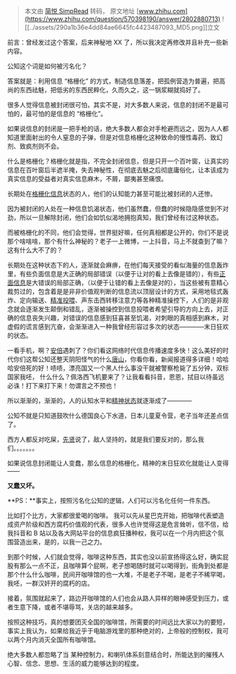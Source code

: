 > 本文由 [简悦 SimpRead](http://ksria.com/simpread/) 转码， 原文地址 [www.zhihu.com](https://www.zhihu.com/question/570398190/answer/2802880713) ![[../assets/290a1b36e4dd84ae6645fc4423487093_MD5.png]]立文​

前言：曾经发过这个答案，后来神秘地 XX 了，所以我决定再修改并且补充一些新内容。

公知这个词是如何被污名化？

答案就是：利用信息 “格栅化” 的方式，制造信息落差，把孤例营造为普遍，把高尚的东西祛魅，把低劣的东西民粹化，久而久之，这一锅浆糊就捣好了。

很多人觉得信息被封闭很可怕，其实不是，对大多数人来说，信息的封闭不是最可怕的，最可怕的是信息的 “格栅化”。

如果说信息的封闭是一把手枪的话，绝大多数人都会对手枪避而远之，因为人人都知道里面射出的令人窒息的子弹，但是对信息格栅化这种致命的慢性毒药、致幻剂、致疯剂则不会。

什么是格栅化？格栅化就是指，不完全封闭信息，但是只开一个百叶窗，让真实的信息在百叶窗后半遮半掩，失去神秘性，在彻底去魅之后彻底庸俗化，让本该成为真实信息的受益者对真实信息麻木，不屑，鄙夷甚至痛恨。

长期处在[格栅化信息](https://www.zhihu.com/search?q=%E6%A0%BC%E6%A0%85%E5%8C%96%E4%BF%A1%E6%81%AF&search_source=Entity&hybrid_search_source=Entity&hybrid_search_extra=%7B%22sourceType%22%3A%22answer%22%2C%22sourceId%22%3A2653373917%7D)状态的人，他们的认知能力甚至可能比被封闭的人还惨。

因为被封闭的人处在一种信息饥渴状态，他们虽然蠢，但蠢的时候隐隐感觉到不对劲，所以一旦解除封闭，他们会如饥似渴地拥抱真知，我们曾经有过这种状态。

而被格栅化的不同，他们会觉得，世界挺好嘛，任何真相都是公开的，你们不是说那个啥啥啥，那个有什么神秘的？老子一上微博，一上抖音，马上不就查到了嘛？这有什么大不了的？

长期处在这种状态下的人，逐渐就会麻痹，在他们每天接受的看似海量的信息轰炸里，有些负面信息是大正确的局部错误（以便于让对的看上去像是错的），有些[正面信息](https://www.zhihu.com/search?q=%E6%AD%A3%E9%9D%A2%E4%BF%A1%E6%81%AF&search_source=Entity&hybrid_search_source=Entity&hybrid_search_extra=%7B%22sourceType%22%3A%22answer%22%2C%22sourceId%22%3A2653373917%7D)是大错误的局部正确，（以便于让错的看上去像是对的），当这些被有意精心裁剪过的，包含着是是非非价值观判断的信息流以顶层设计的方式，采用地毯式轰炸、定向输送、[精准投喂](https://www.zhihu.com/search?q=%E7%B2%BE%E5%87%86%E6%8A%95%E5%96%82&search_source=Entity&hybrid_search_source=Entity&hybrid_search_extra=%7B%22sourceType%22%3A%22answer%22%2C%22sourceId%22%3A2653373917%7D)、声东击西转移注意力等各种精准操控下，人们的是非观念就会逐渐发生颠倒和错乱，逐渐被操控到信息投喂者希望引导的方向上去，对正确的信息丧失兴趣，对错误的信息感到狂喜甚至饥渴，对刺眼的真相感到麻木，对虚假的谎言感到亢奋，会渐渐进入一种我曾经形容过多次的状态————末日狂欢的状态。

一看手机，啊？[安倍](https://www.zhihu.com/search?q=%E5%AE%89%E5%80%8D&search_source=Entity&hybrid_search_source=Entity&hybrid_search_extra=%7B%22sourceType%22%3A%22answer%22%2C%22sourceId%22%3A2653373917%7D)遇刺了？你们看这网络时代信息传播速度多快！这么美好的时代你们这帮公知还整天阴阳怪气的什么[唐山](https://www.zhihu.com/search?q=%E5%94%90%E5%B1%B1&search_source=Entity&hybrid_search_source=Entity&hybrid_search_extra=%7B%22sourceType%22%3A%22answer%22%2C%22sourceId%22%3A2653373917%7D)，你看你看，新闻报道得多详细！哈哈哈安倍死的好！啧啧，漂亮国又一个黑人什么事没干就被警察枪毙了五分钟，双标国家我呸， 什么什么？佩洛西飞机要来了？让我看看抖音，恩恩，拭目以待虽远必诛！打下来打下来！勿谓言之不预也！

所以渐渐的，渐渐的，人的认知水平和[精神状态](https://www.zhihu.com/search?q=%E7%B2%BE%E7%A5%9E%E7%8A%B6%E6%80%81&search_source=Entity&hybrid_search_source=Entity&hybrid_search_extra=%7B%22sourceType%22%3A%22answer%22%2C%22sourceId%22%3A2653373917%7D)就逐渐成了————

公知不就是只知道鼓吹什么德国良心下水道，日本儿童夏令营，老子当年还差点信了。

西方人都反对吃屎，[先贤](https://www.zhihu.com/search?q=%E5%85%88%E8%B4%A4&search_source=Entity&hybrid_search_source=Entity&hybrid_search_extra=%7B%22sourceType%22%3A%22answer%22%2C%22sourceId%22%3A2653373917%7D)说了，敌人坚持的，就是我们要反对的，那么我们。。。。。。。

如果说信息封闭能让人变蠢，那么信息的格栅化，精神的末日狂欢化就能让人变得——

**又蠢又坏。**

**PS：**事实上，按照污名化公知的逻辑，人们可以污名化任何一件东西。

比如打个比方，大家都很爱喝的咖啡。 我可以先从星巴克开始，把咖啡代表塑造成资产阶级和西方腐朽价值观的代表，很多人也许觉得这是危言耸听，信不信，给我抖音和 B 站以及各大网站平台的信息疯狂播种权，我可以在一个月内把这个氛围营造出来，是的，以我一己之力。

到那个时候，人们就会觉得，咖啡这种东西，其实也没以前宣扬得这么好，确实屁股有那么一点不正，且咖啡算个屁啊，老子想喝随时就可以喝得到，街角到处都是那个什么什么咖啡，民间开咖啡馆的也一大堆，不是老子不喝，是老子不稀罕喝，我呸，一群汉奸开的腐朽的店。

接着，氛围就起来了，路边开咖啡馆的人们也会从路人异样的眼神感受到压力，或者生意下降，或者不堪辱骂，关店的越来越多。

按照这种技巧，真的想要团灭全国的咖啡馆，所需要的时间远比大家以为的要短，事实上我认为，如果给我近乎于电脑游戏里的那种绝对的，上帝般的控制权，我可以两个月内消灭全国所有咖啡馆。

绝大多数人都忽略了当 某种控制力，和喇叭体系刻意结合时，所能达到的摧残人心智、信念、思想、生活的威力能够达到的程度。